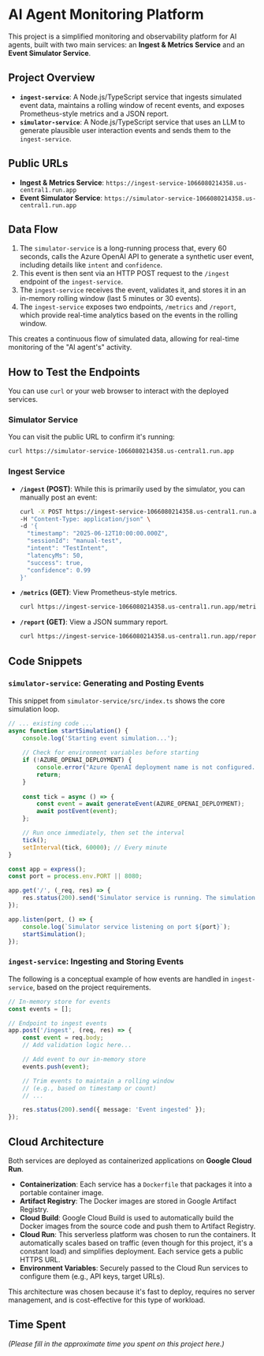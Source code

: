 # AI Agent Monitoring Platform

This project is a simplified monitoring and observability platform for AI agents, built with two main services: an **Ingest & Metrics Service** and an **Event Simulator Service**.

## Project Overview

*   **`ingest-service`**: A Node.js/TypeScript service that ingests simulated event data, maintains a rolling window of recent events, and exposes Prometheus-style metrics and a JSON report.
*   **`simulator-service`**: A Node.js/TypeScript service that uses an LLM to generate plausible user interaction events and sends them to the `ingest-service`.

## Public URLs

*   **Ingest & Metrics Service**: `https://ingest-service-1066080214358.us-central1.run.app`
*   **Event Simulator Service**: `https://simulator-service-1066080214358.us-central1.run.app`

## Data Flow

1.  The `simulator-service` is a long-running process that, every 60 seconds, calls the Azure OpenAI API to generate a synthetic user event, including details like `intent` and `confidence`.
2.  This event is then sent via an HTTP POST request to the `/ingest` endpoint of the `ingest-service`.
3.  The `ingest-service` receives the event, validates it, and stores it in an in-memory rolling window (last 5 minutes or 30 events).
4.  The `ingest-service` exposes two endpoints, `/metrics` and `/report`, which provide real-time analytics based on the events in the rolling window.

This creates a continuous flow of simulated data, allowing for real-time monitoring of the "AI agent's" activity.

## How to Test the Endpoints

You can use `curl` or your web browser to interact with the deployed services.

### Simulator Service

You can visit the public URL to confirm it's running:

```bash
curl https://simulator-service-1066080214358.us-central1.run.app
```

### Ingest Service

*   **`/ingest` (POST)**: While this is primarily used by the simulator, you can manually post an event:
    ```bash
    curl -X POST https://ingest-service-1066080214358.us-central1.run.app/ingest \
    -H "Content-Type: application/json" \
    -d '{
      "timestamp": "2025-06-12T10:00:00.000Z",
      "sessionId": "manual-test",
      "intent": "TestIntent",
      "latencyMs": 50,
      "success": true,
      "confidence": 0.99
    }'
    ```

*   **`/metrics` (GET)**: View Prometheus-style metrics.
    ```bash
    curl https://ingest-service-1066080214358.us-central1.run.app/metrics
    ```

*   **`/report` (GET)**: View a JSON summary report.
    ```bash
    curl https://ingest-service-1066080214358.us-central1.run.app/report
    ```

## Code Snippets

### `simulator-service`: Generating and Posting Events

This snippet from `simulator-service/src/index.ts` shows the core simulation loop.

```typescript
// ... existing code ...
async function startSimulation() {
    console.log('Starting event simulation...');
    
    // Check for environment variables before starting
    if (!AZURE_OPENAI_DEPLOYMENT) {
        console.error("Azure OpenAI deployment name is not configured. Exiting simulation.");
        return;
    }
    
    const tick = async () => {
        const event = await generateEvent(AZURE_OPENAI_DEPLOYMENT);
        await postEvent(event);
    };

    // Run once immediately, then set the interval
    tick(); 
    setInterval(tick, 60000); // Every minute
}

const app = express();
const port = process.env.PORT || 8080;

app.get('/', (_req, res) => {
    res.status(200).send('Simulator service is running. The simulation is active in the background.');
});

app.listen(port, () => {
    console.log(`Simulator service listening on port ${port}`);
    startSimulation();
});
```

### `ingest-service`: Ingesting and Storing Events

The following is a conceptual example of how events are handled in `ingest-service`, based on the project requirements.

```typescript
// In-memory store for events
const events = [];

// Endpoint to ingest events
app.post('/ingest', (req, res) => {
    const event = req.body;
    // Add validation logic here...

    // Add event to our in-memory store
    events.push(event);

    // Trim events to maintain a rolling window
    // (e.g., based on timestamp or count)
    // ...

    res.status(200).send({ message: 'Event ingested' });
});
```

## Cloud Architecture

Both services are deployed as containerized applications on **Google Cloud Run**.

*   **Containerization**: Each service has a `Dockerfile` that packages it into a portable container image.
*   **Artifact Registry**: The Docker images are stored in Google Artifact Registry.
*   **Cloud Build**: Google Cloud Build is used to automatically build the Docker images from the source code and push them to Artifact Registry.
*   **Cloud Run**: This serverless platform was chosen to run the containers. It automatically scales based on traffic (even though for this project, it's a constant load) and simplifies deployment. Each service gets a public HTTPS URL.
*   **Environment Variables**: Securely passed to the Cloud Run services to configure them (e.g., API keys, target URLs).

This architecture was chosen because it's fast to deploy, requires no server management, and is cost-effective for this type of workload.

## Time Spent

*(Please fill in the approximate time you spent on this project here.)* 